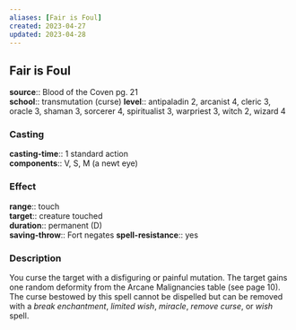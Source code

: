 ```yaml
---
aliases: [Fair is Foul]
created: 2023-04-27
updated: 2023-04-28
---
```


## Fair is Foul

**source**:: Blood of the Coven pg. 21  
**school**:: transmutation (curse)
**level**:: antipaladin 2, arcanist 4, cleric 3, oracle 3, shaman 3, sorcerer 4, spiritualist 3, warpriest 3, witch 2, wizard 4

### Casting

**casting-time**:: 1 standard action  
**components**:: V, S, M (a newt eye)

### Effect

**range**:: touch  
**target**:: creature touched  
**duration**:: permanent (D)  
**saving-throw**:: Fort negates
**spell-resistance**:: yes

### Description

You curse the target with a disfiguring or painful mutation. The target gains one random deformity from the Arcane Malignancies table (see page 10). The curse bestowed by this spell cannot be dispelled but can be removed with a *break enchantment*, *limited wish*, *miracle*, *remove curse*, or *wish* spell.
